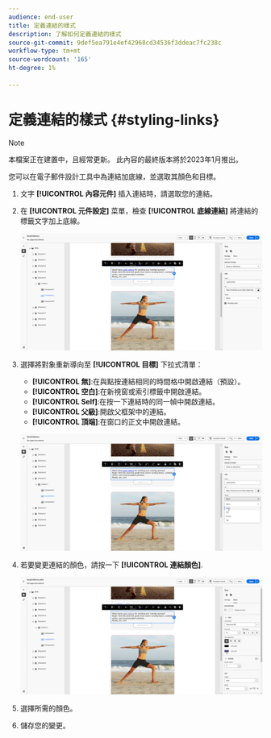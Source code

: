 ```yaml
---
audience: end-user
title: 定義連結的樣式
description: 了解如何定義連結的樣式
source-git-commit: 9def5ea791e4ef42968cd34536f3ddeac7fc238c
workflow-type: tm+mt
source-wordcount: '165'
ht-degree: 1%

---
```



# 定義連結的樣式 {#styling-links}

>[!NOTE]
>
>本檔案正在建置中，且經常更新。 此內容的最終版本將於2023年1月推出。

您可以在電子郵件設計工具中為連結加底線，並選取其顏色和目標。

1. 文字 **[!UICONTROL 內容元件]** 插入連結時，請選取您的連結。

1. 在 **[!UICONTROL 元件設定]** 菜單，檢查 **[!UICONTROL 底線連結]** 將連結的標籤文字加上底線。

   ![](assets/link_1.png)

1. 選擇將對象重新導向至 **[!UICONTROL 目標]** 下拉式清單：

   * **[!UICONTROL 無]**:在與點按連結相同的時間格中開啟連結（預設）。
   * **[!UICONTROL 空白]**:在新視窗或索引標籤中開啟連結。
   * **[!UICONTROL Self]**:在按一下連結時的同一幀中開啟連結。
   * **[!UICONTROL 父級]**:開啟父框架中的連結。
   * **[!UICONTROL 頂端]**:在窗口的正文中開啟連結。

   ![](assets/link_2.png)

1. 若要變更連結的顏色，請按一下 **[!UICONTROL 連結顏色]**.

   ![](assets/link_3.png)

1. 選擇所需的顏色。

1. 儲存您的變更。
